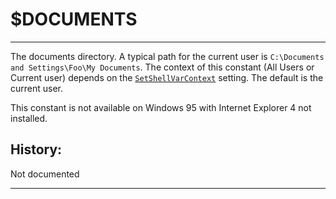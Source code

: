 # $DOCUMENTS

---

The documents directory. A typical path for the current user is `C:\Documents and Settings\Foo\My Documents`. The context of this constant (All Users or Current user) depends on the [`SetShellVarContext`][1] setting. The default is the current user.

This constant is not available on Windows 95 with Internet Explorer 4 not installed.

## History:

Not documented

---

[1]: ../Reference/SetShellVarContext.md